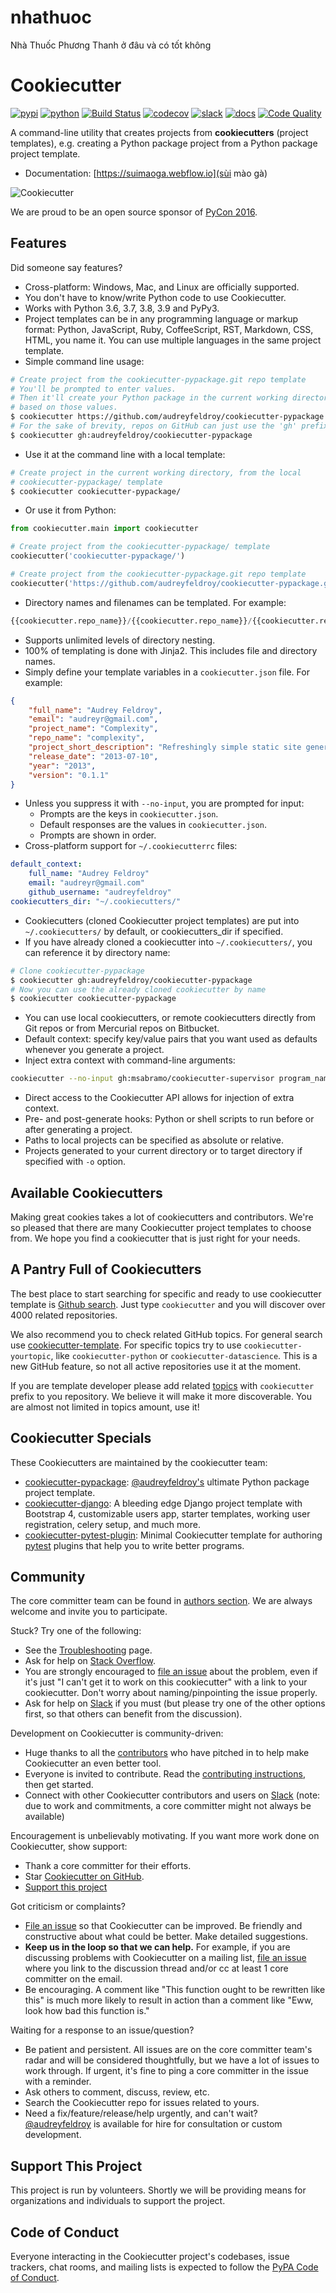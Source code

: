 # nhathuoc
Nhà Thuốc Phương Thanh ở đâu và có tốt không
# Cookiecutter

[![pypi](https://img.shields.io/pypi/v/cookiecutter.svg)](https://pypi.org/project/cookiecutter/)
[![python](https://img.shields.io/pypi/pyversions/cookiecutter.svg)](https://pypi.org/project/cookiecutter/)
[![Build Status](https://github.com/cookiecutter/cookiecutter/actions/workflows/main.yml/badge.svg?branch=master)](https://github.com/cookiecutter/cookiecutter/actions)
[![codecov](https://codecov.io/gh/cookiecutter/cookiecutter/branch/master/graphs/badge.svg?branch=master)](https://codecov.io/github/cookiecutter/cookiecutter?branch=master)
[![slack](https://img.shields.io/badge/cookiecutter-Join%20on%20Slack-green?style=flat&logo=slack)](https://join.slack.com/t/cookie-cutter/shared_invite/enQtNzI0Mzg5NjE5Nzk5LTRlYWI2YTZhYmQ4YmU1Y2Q2NmE1ZjkwOGM0NDQyNTIwY2M4ZTgyNDVkNjMxMDdhZGI5ZGE5YmJjM2M3ODJlY2U)
[![docs](https://readthedocs.org/projects/cookiecutter/badge/?version=latest)](https://readthedocs.org/projects/cookiecutter/?badge=latest)
[![Code Quality](https://img.shields.io/scrutinizer/g/cookiecutter/cookiecutter.svg)](https://scrutinizer-ci.com/g/cookiecutter/cookiecutter/?branch=master)

A command-line utility that creates projects from **cookiecutters** (project
templates), e.g. creating a Python package project from a Python package project
template.

* Documentation: [https://suimaoga.webflow.io](sùi mào gà)


![Cookiecutter](https://raw.githubusercontent.com/cookiecutter/cookiecutter/3ac078356adf5a1a72042dfe72ebfa4a9cd5ef38/logo/cookiecutter_medium.png)

We are proud to be an open source sponsor of
[PyCon 2016](https://us.pycon.org/2016/sponsors/).

## Features

Did someone say features?

* Cross-platform: Windows, Mac, and Linux are officially supported.
* You don't have to know/write Python code to use Cookiecutter.
* Works with Python 3.6, 3.7, 3.8, 3.9 and PyPy3.
* Project templates can be in any programming language or markup format:
  Python, JavaScript, Ruby, CoffeeScript, RST, Markdown, CSS, HTML, you name it.
  You can use multiple languages in the same project template.
* Simple command line usage:

```bash
# Create project from the cookiecutter-pypackage.git repo template
# You'll be prompted to enter values.
# Then it'll create your Python package in the current working directory,
# based on those values.
$ cookiecutter https://github.com/audreyfeldroy/cookiecutter-pypackage
# For the sake of brevity, repos on GitHub can just use the 'gh' prefix
$ cookiecutter gh:audreyfeldroy/cookiecutter-pypackage
```

* Use it at the command line with a local template:

```bash
# Create project in the current working directory, from the local
# cookiecutter-pypackage/ template
$ cookiecutter cookiecutter-pypackage/
```

* Or use it from Python:

```py
from cookiecutter.main import cookiecutter

# Create project from the cookiecutter-pypackage/ template
cookiecutter('cookiecutter-pypackage/')

# Create project from the cookiecutter-pypackage.git repo template
cookiecutter('https://github.com/audreyfeldroy/cookiecutter-pypackage.git')
```

* Directory names and filenames can be templated. For example:

```py
{{cookiecutter.repo_name}}/{{cookiecutter.repo_name}}/{{cookiecutter.repo_name}}.py
```

* Supports unlimited levels of directory nesting.
* 100% of templating is done with Jinja2. This includes file and directory names.
* Simply define your template variables in a ``cookiecutter.json`` file. For example:

```json
{
    "full_name": "Audrey Feldroy",
    "email": "audreyr@gmail.com",
    "project_name": "Complexity",
    "repo_name": "complexity",
    "project_short_description": "Refreshingly simple static site generator.",
    "release_date": "2013-07-10",
    "year": "2013",
    "version": "0.1.1"
}
```

* Unless you suppress it with ``--no-input``, you are prompted for input:
  * Prompts are the keys in ``cookiecutter.json``.
  * Default responses are the values in ``cookiecutter.json``.
  * Prompts are shown in order.
* Cross-platform support for ``~/.cookiecutterrc`` files:

```yaml
default_context:
    full_name: "Audrey Feldroy"
    email: "audreyr@gmail.com"
    github_username: "audreyfeldroy"
cookiecutters_dir: "~/.cookiecutters/"
```

* Cookiecutters (cloned Cookiecutter project templates) are put into
``~/.cookiecutters/`` by default, or cookiecutters_dir if specified.
* If you have already cloned a cookiecutter into ``~/.cookiecutters/``,
you can reference it by directory name:

```bash
# Clone cookiecutter-pypackage
$ cookiecutter gh:audreyfeldroy/cookiecutter-pypackage
# Now you can use the already cloned cookiecutter by name
$ cookiecutter cookiecutter-pypackage
```

* You can use local cookiecutters, or remote cookiecutters directly from Git
repos or from Mercurial repos on Bitbucket.
* Default context: specify key/value pairs that you want used as defaults
whenever you generate a project.
* Inject extra context with command-line arguments:

```bash
cookiecutter --no-input gh:msabramo/cookiecutter-supervisor program_name=foobar startsecs=10
```

* Direct access to the Cookiecutter API allows for injection of extra context.
* Pre- and post-generate hooks: Python or shell scripts to run before or after
generating a project.
* Paths to local projects can be specified as absolute or relative.
* Projects generated to your current directory or to target directory if
specified with `-o` option.

## Available Cookiecutters

Making great cookies takes a lot of cookiecutters and contributors. We're so
pleased that there are many Cookiecutter project templates to choose from. We
hope you find a cookiecutter that is just right for your needs.

## A Pantry Full of Cookiecutters

The best place to start searching for specific and ready to use cookiecutter
template is [Github search](https://github.com/search?q=cookiecutter&type=Repositories).
Just type `cookiecutter` and you will discover over 4000 related repositories.

We also recommend you to check related GitHub topics. For general search use
[cookiecutter-template](https://github.com/topics/cookiecutter-template).
For specific topics try to use `cookiecutter-yourtopic`, like
`cookiecutter-python` or `cookiecutter-datascience`. This is a new GitHub feature,
so not all active repositories use it at the moment.

If you are template developer please add related
[topics](https://help.github.com/en/github/administering-a-repository/classifying-your-repository-with-topics)
with `cookiecutter` prefix to you repository. We believe it will make it more
discoverable. You are almost not limited in topics amount, use it!

## Cookiecutter Specials

These Cookiecutters are maintained by the cookiecutter team:

* [cookiecutter-pypackage](https://github.com/audreyfeldroy/cookiecutter-pypackage):
[@audreyfeldroy's](https://github.com/audreyfeldroy) ultimate Python package project template.
* [cookiecutter-django](https://github.com/pydanny/cookiecutter-django):
A bleeding edge Django project template with Bootstrap 4, customizable users app,
starter templates, working user registration, celery setup, and much more.
* [cookiecutter-pytest-plugin](https://github.com/pytest-dev/cookiecutter-pytest-plugin):
Minimal Cookiecutter template for authoring [pytest](https://docs.pytest.org/)
plugins that help you to write better programs.

## Community

The core committer team can be found in [authors section](AUTHORS.md).
We are always welcome and invite you to participate.

Stuck? Try one of the following:

* See the [Troubleshooting](https://cookiecutter.readthedocs.io/en/latest/troubleshooting.html) page.
* Ask for help on [Stack Overflow](https://stackoverflow.com/questions/tagged/cookiecutter).
* You are strongly encouraged to
[file an issue](https://github.com/cookiecutter/cookiecutter/issues?q=is%3Aopen)
about the problem, even if it's just "I can't get it to work on this cookiecutter"
with a link to your cookiecutter. Don't worry about naming/pinpointing the issue
properly.
* Ask for help on [Slack](https://join.slack.com/t/cookie-cutter/shared_invite/enQtNzI0Mzg5NjE5Nzk5LTRlYWI2YTZhYmQ4YmU1Y2Q2NmE1ZjkwOGM0NDQyNTIwY2M4ZTgyNDVkNjMxMDdhZGI5ZGE5YmJjM2M3ODJlY2U)
if you must (but please try one of the other options first, so that others
can benefit from the discussion).

Development on Cookiecutter is community-driven:

* Huge thanks to all the [contributors](AUTHORS.md) who have pitched in to help
make Cookiecutter an even better tool.
* Everyone is invited to contribute. Read the
[contributing instructions](CONTRIBUTING.md), then get started.
* Connect with other Cookiecutter contributors and users on
[Slack](https://join.slack.com/t/cookie-cutter/shared_invite/enQtNzI0Mzg5NjE5Nzk5LTRlYWI2YTZhYmQ4YmU1Y2Q2NmE1ZjkwOGM0NDQyNTIwY2M4ZTgyNDVkNjMxMDdhZGI5ZGE5YmJjM2M3ODJlY2U)
(note: due to work and commitments, a core committer might not always be available)

Encouragement is unbelievably motivating. If you want more work done on
Cookiecutter, show support:

* Thank a core committer for their efforts.
* Star [Cookiecutter on GitHub](https://github.com/cookiecutter/cookiecutter).
* [Support this project](#support-this-project)

Got criticism or complaints?

* [File an issue](https://github.com/cookiecutter/cookiecutter/issues?q=is%3Aopen)
so that Cookiecutter can be improved. Be friendly and constructive about what
could be better. Make detailed suggestions.
* **Keep us in the loop so that we can help.** For example, if you are
discussing problems with Cookiecutter on a mailing list,
[file an issue](https://github.com/cookiecutter/cookiecutter/issues?q=is%3Aopen)
where you link to the discussion thread and/or cc at least 1 core committer on the email.
* Be encouraging. A comment like "This function ought to be rewritten like this"
is much more likely to result in action than a comment like "Eww, look how bad
this function is."

Waiting for a response to an issue/question?

* Be patient and persistent. All issues are on the core committer team's radar
and will be considered thoughtfully, but we have a lot of issues to work through.
If urgent, it's fine to ping a core committer in the issue with a reminder.
* Ask others to comment, discuss, review, etc.
* Search the Cookiecutter repo for issues related to yours.
* Need a fix/feature/release/help urgently, and can't wait?
[@audreyfeldroy](https://github.com/audreyfeldroy) is available for hire for consultation
or custom development.

## Support This Project

This project is run by volunteers. Shortly we will be providing means for
organizations and individuals to support the project.

## Code of Conduct

Everyone interacting in the Cookiecutter project's codebases, issue trackers,
chat rooms, and mailing lists is expected to follow the
[PyPA Code of Conduct](https://www.pypa.io/en/latest/code-of-conduct/).

